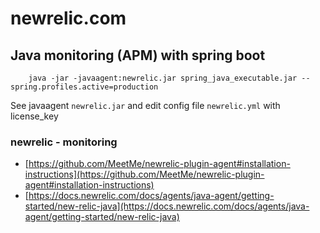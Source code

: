 # newrelic.com

## Java monitoring (APM) with spring boot
		java -jar -javaagent:newrelic.jar spring_java_executable.jar --spring.profiles.active=production

See javaagent `newrelic.jar` and edit config file `newrelic.yml` with license_key

### newrelic - monitoring
 - [https://github.com/MeetMe/newrelic-plugin-agent#installation-instructions](https://github.com/MeetMe/newrelic-plugin-agent#installation-instructions)
 - [https://docs.newrelic.com/docs/agents/java-agent/getting-started/new-relic-java](https://docs.newrelic.com/docs/agents/java-agent/getting-started/new-relic-java)

